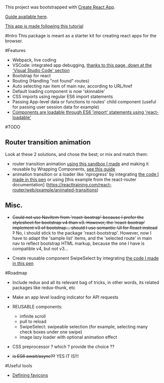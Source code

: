 This project was bootstrapped with [Create React App](https://github.com/facebookincubator/create-react-app).

[Guide available here](https://github.com/facebookincubator/create-react-app/blob/master/packages/react-scripts/template/README.md).

[This app is made following this tutorial](https://serverless-stack.com/chapters/create-a-new-reactjs-app.html)

#Intro
This package is meant as a starter kit for creating react apps for the browser.

#Features
- Webpack, live coding
- VSCode: integrated app debugging, [thanks to this page, down at the 'Visual Studio Code' section](https://github.com/facebookincubator/create-react-app/blob/master/packages/react-scripts/template/README.md)
- Bootstrap for react
- Routing (Handling "not found" routes)
- Auto selecting nav item of main nav, according to URL/href
- Default loading component is now 'skinnable'
- CSS imports using regular ES6 import statements
- Passing App-level data or functions to routes' child component (useful for passing user session data for example)
- [Components are loadable through ES6 'import' statements using 'react-loadable'](https://serverless-stack.com/chapters/code-splitting-in-create-react-app.html#nextsteps)

#TODO

## Router transition animation

Look at these 2 solutions, and chose the best; or mix and match them: 

 - router transition animation [using this sandbox I made](https://codesandbox.io/s/2484vxj9qy) and making it reusable by Wrapping <Transition> Components, [see this guide](https://github.com/reactjs/react-transition-group/blob/master/Migration.md#wrapping-transition-components)
 - animation transition or a loader like 'nprogress' by integrating [the code I made in this pen](https://codesandbox.io/s/j7y1576lv) or using [this example from the react-router documentation] (https://reacttraining.com/react-router/web/example/animated-transitions)



## Misc.
 
 - ~~Could not use NavItem from 'react-bootrap' because I prefer the stylesheet for bootstrap v4 than v3.  However, the 'react-bootrap' implement v3 of bootstrap... should I use semantic-UI for React instead ?~~ No, i should stick to the package 'react-bootstrap'.  However, now I have to adapt the 'sample list' items, and the 'selected route' in main nav to reflect bootstrap HTML markup, because the one I have is compatible v4, but not v3...
 
 - Create reusable component SwipeSelect by integrating [the code I made in this pen](https://codepen.io/b00stup/pen/XzXooM?editors=1000)

#Roadmap
- Include redux and all its relevant bag of tricks, in other words, its related packages like redux-thunk, etc
- Make an app level loading indicator for API requests
- REUSABLE components:
    - infinite scroll
    - pull to reload
    - SwipeSelect: swipeable selection (for example, selecting many check boxes under one swipe)
    - image lazy loader with optional animation effect
- CSS preprocessor ? which ? provide the choice ??


- ~~is ES6 await/async??~~  YES IT IS!!!

#Useful tools
- [Defining favicons](https://serverless-stack.com/chapters/add-app-favicons.html)
